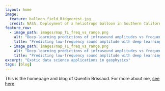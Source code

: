 ```yaml
---
layout: home
image:
  feature: balloon_field_Ridgecrest.jpg
  credit: NASA. Deployment of a heliotrope balloon in Southern California after the 2019 Ridgecrest earthquake.
feature_row:
  - image_path: images/map_TL_freq_vs_range.png
    alt: "Deep-learning predictions of infrasound amplitudes vs frequency and range"
    title: "Predicting low-frequency sound amplitude with deep learning"
  - image_path: images/map_TL_freq_vs_range.png
    alt: "Deep-learning predictions of infrasound amplitudes vs frequency and range"
    title: "Predicting low-frequency sound amplitude with deep learning"
excerpt: "Exotic data science applications in geophysics"
tags: [blog]
---
```


This is the homepage and blog of Quentin Brissaud. For more about me, <a href="/about" style="text-decoration: underline">see here</a>.